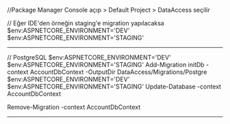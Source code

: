 ﻿//Package Manager Console açıp > Default Project > DataAccess seçilir

// Eğer IDE'den örneğin staging'e migration yapılacaksa
$env:ASPNETCORE_ENVIRONMENT='DEV'
$env:ASPNETCORE_ENVIRONMENT='STAGING' 


*******************************************************************************************************
// PostgreSQL
$env:ASPNETCORE_ENVIRONMENT='DEV'
$env:ASPNETCORE_ENVIRONMENT='STAGING' 
Add-Migration initDb  -context AccountDbContext -OutputDir DataAccess/Migrations/Postgre
$env:ASPNETCORE_ENVIRONMENT='DEV'
$env:ASPNETCORE_ENVIRONMENT='STAGING' 
Update-Database -context AccountDbContext
 
Remove-Migration   -context AccountDbContext
******************************************************************************************************** 